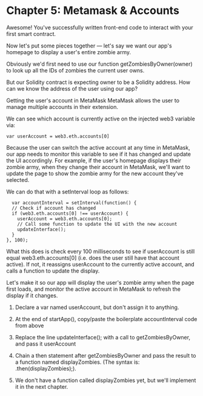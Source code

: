 # Chapter 5: Metamask & Accounts

Awesome! You've successfully written front-end code to interact with your first smart contract.

Now let's put some pieces together — let's say we want our app's homepage to display a user's entire zombie army.

Obviously we'd first need to use our function getZombiesByOwner(owner) to look up all the IDs of zombies the current user owns.

But our Solidity contract is expecting owner to be a Solidity address. How can we know the address of the user using our app?

Getting the user's account in MetaMask
MetaMask allows the user to manage multiple accounts in their extension.

We can see which account is currently active on the injected web3 variable via:

```
var userAccount = web3.eth.accounts[0]
```

Because the user can switch the active account at any time in MetaMask, our app needs to monitor this variable to see if it has changed and update the UI accordingly. For example, if the user's homepage displays their zombie army, when they change their account in MetaMask, we'll want to update the page to show the zombie army for the new account they've selected.

We can do that with a setInterval loop as follows:

```
  var accountInterval = setInterval(function() {
  // Check if account has changed
  if (web3.eth.accounts[0] !== userAccount) {
    userAccount = web3.eth.accounts[0];
    // Call some function to update the UI with the new account
    updateInterface();
  }
}, 100);
```

What this does is check every 100 milliseconds to see if userAccount is still equal web3.eth.accounts[0] (i.e. does the user still have that account active). If not, it reassigns userAccount to the currently active account, and calls a function to update the display.

Let's make it so our app will display the user's zombie army when the page first loads, and monitor the active account in MetaMask to refresh the display if it changes.

1. Declare a var named userAccount, but don't assign it to anything.

2. At the end of startApp(), copy/paste the boilerplate accountInterval code from above

3. Replace the line updateInterface(); with a call to getZombiesByOwner, and pass it userAccount

4. Chain a then statement after getZombiesByOwner and pass the result to a function named displayZombies. (The syntax is: .then(displayZombies);).

5. We don't have a function called displayZombies yet, but we'll implement it in the next chapter.
